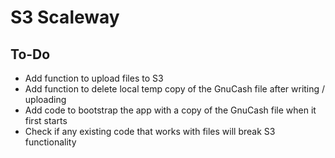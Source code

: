 # S3 Scaleway

## To-Do
- Add function to upload files to S3
- Add function to delete local temp copy of the GnuCash file after writing / uploading
- Add code to bootstrap the app with a copy of the GnuCash file when it first starts
- Check if any existing code that works with files will break S3 functionality
